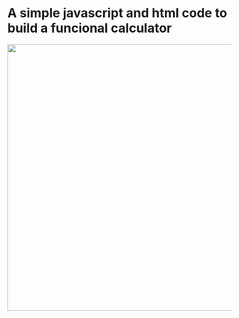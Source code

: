# A simple javascript and html code to build a funcional calculator

<img src="https://media.giphy.com/media/Mlmj8jI4WNMl5qJAON/giphy.gif" width="800" height="600"/> 
